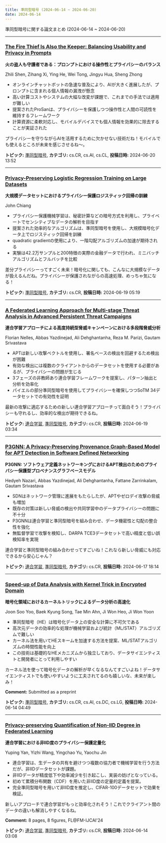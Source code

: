 ```yaml
---
title: 準同型暗号 (2024-06-14 ~ 2024-06-20)
date: 2024-06-14
---
```


準同型暗号に関する論文まとめ (2024-06-14 ~ 2024-06-20)


- - -

### [The Fire Thief Is Also the Keeper: Balancing Usability and Privacy in Prompts](http://arxiv.org/abs/2406.14318)

**火の盗人も守護者である：プロンプトにおける操作性とプライバシーのバランス**

Zhili Shen, Zihang Xi, Ying He, Wei Tong, Jingyu Hua, Sheng Zhong

- オンラインチャットボットの急速な普及により、AIが大きく進展したが、プロンプトに含まれる個人情報の漏洩が懸念
- 高い計算コストやシステムの大幅な改変が課題で、これまでの手法では適用が難しい
- 提案されたProSanは、プライバシーを保護しつつ操作性と人間の可読性を維持するフレームワーク
- 計算資源に柔軟対応し、モバイルデバイスでも個人情報を効果的に除去することが実証された

プライバシーを守りながらAIを活用するために欠かせない技術だね！モバイルでも使えるところが未来を感じさせるね～。



**トピック:** [準同型暗号](../../he), **カテゴリ:** cs.CR, cs.AI, cs.CL, **投稿日時:** 2024-06-20 13:52


- - -

### [Privacy-Preserving Logistic Regression Training on Large Datasets](http://arxiv.org/abs/2406.13221)

**大規模データセットにおけるプライバシー保護ロジスティック回帰の訓練**

John Chiang

- プライバシー保護機械学習は、秘密計算などの暗号方式を利用し、プライベートでセンシティブなデータの解析を目指す
- 提案された効率的なアルゴリズムは、準同型暗号を使用し、大規模暗号化データ上でロジスティック回帰を訓練
- quadratic gradientの使用により、一階勾配アルゴリズムの加速が期待される
- 実験は42.2万サンプルと200特徴の実際の金融データで行われ、ミニバッチアルゴリズムとフルバッチを比較

差分プライバシーってすごく未来！暗号化に関しても、こんなに大規模なデータが扱えるんだね。プライバシーが保護されながらの高速処理、めっちゃ気になる！



**トピック:** [準同型暗号](../../he), **カテゴリ:** cs.CR, **投稿日時:** 2024-06-19 05:19


- - -

### [A Federated Learning Approach for Multi-stage Threat Analysis in Advanced Persistent Threat Campaigns](http://arxiv.org/abs/2406.13186)

**連合学習アプローチによる高度持続型脅威キャンペーンにおける多段階脅威分析**

Florian Nelles, Abbas Yazdinejad, Ali Dehghantanha, Reza M. Parizi, Gautam Srivastava

- APTは新しい攻撃ベクトルを使用し、署名ベースの検出を回避するため検出が困難
- 有効な検出には複数のクライアントからのデータセットを使用する必要があるが、プライバシーの問題が生じる
- 3フェーズの非教師あり連合学習フレームワークを提案し、パターン抽出と分析を効率化
- パイエルの部分準同型暗号を使用してプライバシーを確保しつつSoTM 34データセットでの有効性を証明

最新の攻撃に適応するための新しい連合学習アプローチって面白そう！プライバシーも守れるし、効率的な検出が期待できるね。



**トピック:** [連合学習](../../fl), [準同型暗号](../../he), **カテゴリ:** cs.CR, **投稿日時:** 2024-06-19 03:34


- - -

### [P3GNN: A Privacy-Preserving Provenance Graph-Based Model for APT Detection in Software Defined Networking](http://arxiv.org/abs/2406.12003)

**P3GNN: ソフトウェア定義ネットワーキングにおけるAPT検出のためのプライバシー保護型プロベナンスグラフベースモデル**

Hedyeh Nazari, Abbas Yazdinejad, Ali Dehghantanha, Fattane Zarrinkalam, Gautam Srivastava

- SDNはネットワーク管理に進展をもたらしたが、APTやゼロデイ攻撃の脅威も増加
- 既存の対策は新しい脅威の検出や共同学習中のデータプライバシーの問題に不十分
- P3GNNは連合学習と準同型暗号を組み合わせ、データ機密性と勾配の整合性を強化
- 無監督学習で攻撃を検知し、DARPA TCE3データセットで高い精度と低い誤検知率を実現

連合学習と準同型暗号の組み合わせってすごいね！これなら新しい脅威にも対応できるから安心じゃん？



**トピック:** [連合学習](../../fl), [準同型暗号](../../he), **カテゴリ:** cs.CR, **投稿日時:** 2024-06-17 18:14


- - -

### [Speed-up of Data Analysis with Kernel Trick in Encrypted Domain](http://arxiv.org/abs/2406.09716)

**暗号化領域におけるカーネルトリックによるデータ分析の高速化**

Joon Soo Yoo, Baek Kyung Song, Tae Min Ahn, Ji Won Heo, Ji Won Yoon

- 準同型暗号（HE）は暗号化データ上の安全な計算に不可欠である
- 高次元データの効率的な処理が機械学習および統計（ML/STAT）アルゴリズムで難しい
- カーネル法を用いてHEスキームを加速する方法を提案、ML/STATアルゴリズムの時間性能を向上
- この技術は基礎的なHEメカニズムから独立しており、データサイエンティストと開発者にとって利用しやすい

カーネル法を使って暗号化データの解析が早くなるなんてすごいよね！データサイエンティストでも使いやすいように工夫されてるのも嬉しいな、未来が楽しみ！

**Comment:** Submitted as a preprint

**トピック:** [準同型暗号](../../he), **カテゴリ:** cs.CR, cs.AI, cs.DC, cs.LG, **投稿日時:** 2024-06-14 04:49


- - -

### [Privacy-preserving Quantification of Non-IID Degree in Federated Learning](http://arxiv.org/abs/2406.09682)

**連合学習における非IID度のプライバシー保護定量化**

Yuping Yan, Yizhi Wang, Yingchao Yu, Yaochu Jin

- 連合学習は、生データの共有を避けつつ複数の協力者で機械学習を行う方法だが、非IIDデータセットが課題。
- 非IIDデータが精度低下や効率減少を引き起こし、実装の妨げとなっている。
- 初めて累積分布関数（CDF）を用いた非IID度の定量的定義を提案。
- 完全準同型暗号を用いて非IID度を推定し、CIFAR-100データセットで効果を検証。

新しいアプローチで連合学習がもっと効率化されそう！これでクライアント間のデータの違いも解消しやすくなるね。

**Comment:** 8 pages, 8 figures, FL@FM-IJCAI'24

**トピック:** [連合学習](../../fl), [準同型暗号](../../he), **カテゴリ:** cs.CR, **投稿日時:** 2024-06-14 03:08
